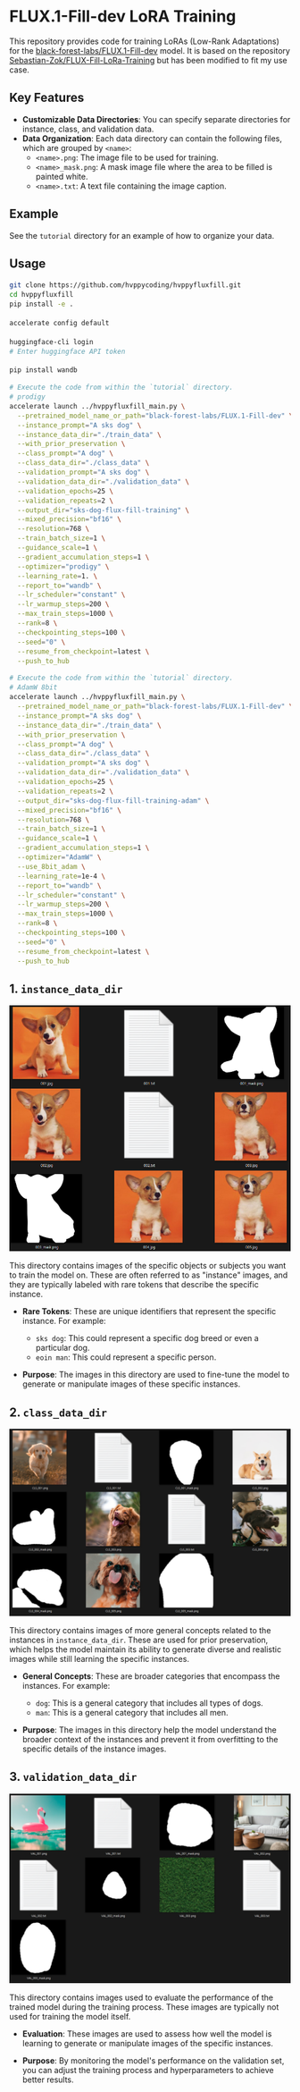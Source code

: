 # FLUX.1-Fill-dev LoRA Training

This repository provides code for training LoRAs (Low-Rank Adaptations) for the [black-forest-labs/FLUX.1-Fill-dev](https://huggingface.co/black-forest-labs/FLUX.1-Fill-dev) model. It is based on the repository [Sebastian-Zok/FLUX-Fill-LoRa-Training](https://github.com/Sebastian-Zok/FLUX-Fill-LoRa-Training) but has been modified to fit my use case.

## Key Features

* **Customizable Data Directories**: You can specify separate directories for instance, class, and validation data.
* **Data Organization**: Each data directory can contain the following files, which are grouped by `<name>`:
    * `<name>.png`: The image file to be used for training.
    * `<name>_mask.png`: A mask image file where the area to be filled is painted white.
    * `<name>.txt`: A text file containing the image caption.

## Example

See the `tutorial` directory for an example of how to organize your data.

## Usage

```bash
git clone https://github.com/hvppycoding/hvppyfluxfill.git
cd hvppyfluxfill
pip install -e .

accelerate config default

huggingface-cli login
# Enter huggingface API token

pip install wandb
```

```bash
# Execute the code from within the `tutorial` directory.
# prodigy
accelerate launch ../hvppyfluxfill_main.py \
  --pretrained_model_name_or_path="black-forest-labs/FLUX.1-Fill-dev" \
  --instance_prompt="A sks dog" \
  --instance_data_dir="./train_data" \
  --with_prior_preservation \
  --class_prompt="A dog" \
  --class_data_dir="./class_data" \
  --validation_prompt="A sks dog" \
  --validation_data_dir="./validation_data" \
  --validation_epochs=25 \
  --validation_repeats=2 \
  --output_dir="sks-dog-flux-fill-training" \
  --mixed_precision="bf16" \
  --resolution=768 \
  --train_batch_size=1 \
  --guidance_scale=1 \
  --gradient_accumulation_steps=1 \
  --optimizer="prodigy" \
  --learning_rate=1. \
  --report_to="wandb" \
  --lr_scheduler="constant" \
  --lr_warmup_steps=200 \
  --max_train_steps=1000 \
  --rank=8 \
  --checkpointing_steps=100 \
  --seed="0" \
  --resume_from_checkpoint=latest \
  --push_to_hub
```

```bash
# Execute the code from within the `tutorial` directory.
# AdamW 8bit
accelerate launch ../hvppyfluxfill_main.py \
  --pretrained_model_name_or_path="black-forest-labs/FLUX.1-Fill-dev" \
  --instance_prompt="A sks dog" \
  --instance_data_dir="./train_data" \
  --with_prior_preservation \
  --class_prompt="A dog" \
  --class_data_dir="./class_data" \
  --validation_prompt="A sks dog" \
  --validation_data_dir="./validation_data" \
  --validation_epochs=25 \
  --validation_repeats=2 \
  --output_dir="sks-dog-flux-fill-training-adam" \
  --mixed_precision="bf16" \
  --resolution=768 \
  --train_batch_size=1 \
  --guidance_scale=1 \
  --gradient_accumulation_steps=1 \
  --optimizer="AdamW" \
  --use_8bit_adam \
  --learning_rate=1e-4 \
  --report_to="wandb" \
  --lr_scheduler="constant" \
  --lr_warmup_steps=200 \
  --max_train_steps=1000 \
  --rank=8 \
  --checkpointing_steps=100 \
  --seed="0" \
  --resume_from_checkpoint=latest \
  --push_to_hub
```

## 1. `instance_data_dir`

![instance data dir](./doc/instance_data_dir.png)

This directory contains images of the specific objects or subjects you want to train the model on. These are often referred to as "instance" images, and they are typically labeled with rare tokens that describe the specific instance.

* **Rare Tokens**: These are unique identifiers that represent the specific instance. For example:
    * `sks dog`:  This could represent a specific dog breed or even a particular dog.
    * `eoin man`: This could represent a specific person.

* **Purpose**: The images in this directory are used to fine-tune the model to generate or manipulate images of these specific instances.

## 2. `class_data_dir`

![class data dir](./doc/class_data_dir.png)

This directory contains images of more general concepts related to the instances in `instance_data_dir`. These are used for prior preservation, which helps the model maintain its ability to generate diverse and realistic images while still learning the specific instances.

* **General Concepts**: These are broader categories that encompass the instances. For example:
    * `dog`: This is a general category that includes all types of dogs.
    * `man`: This is a general category that includes all men.

* **Purpose**: The images in this directory help the model understand the broader context of the instances and prevent it from overfitting to the specific details of the instance images.

## 3. `validation_data_dir`

![validation data dir](./doc/validation_data_dir.png)

This directory contains images used to evaluate the performance of the trained model during the training process. These images are typically not used for training the model itself.

* **Evaluation**: These images are used to assess how well the model is learning to generate or manipulate images of the specific instances.

* **Purpose**: By monitoring the model's performance on the validation set, you can adjust the training process and hyperparameters to achieve better results.
